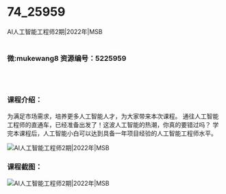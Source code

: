 # 74_25959
AI人工智能工程师2期|2022年|MSB
<br/></br>
<h3>微:mukewang8 资源编号：5225959</h3>
<br/></br>
<h3>课程介绍：</h3>
<p>为满足市场需求，培养更多人工智能人才，为大家带来本次课程。 通往人工智能工程师的直通车，已经准备出发了！这波人工智能的热潮，你真的要错过吗？ 学完本课程后，人工智能小白可以达到具备一年项目经验的人工智能工程师水平。</p>
<p><img src="https://www.ko996.com/wp-content/uploads/img/2022/08/1-90-300x137.png" alt="AI人工智能工程师2期|2022年|MSB"></p>
<div class="info-desc">
<h3>课程截图：</h3>
<p><img src="https://www.ko996.com/wp-content/uploads/img/2022/08/2-84.png" alt="AI人工智能工程师2期|2022年|MSB"></p>


			
</div>
